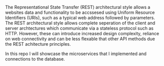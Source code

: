 The Representational State Transfer (REST) architectural style allows a websites data and functionality to be accssesed using Uniform Resource Identifiers (URIs),
such as a typical web address followed by parameters. The REST architectural style allows complete seperation of the client and server archtectures which communicate
via a stateless protocol such as HTTP.
However, these can introduce increased design complexity, reliance on web connectivity and
can be less flexable that other API methods due the REST achitecture principles.

In this repo I will showcase the microservices that I implemented and connections to the database.

